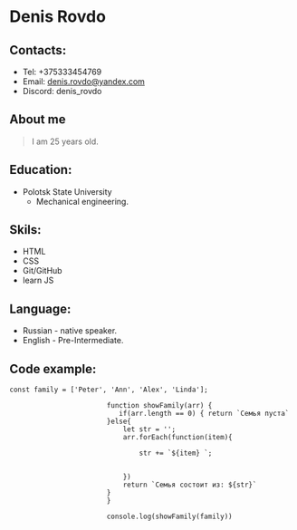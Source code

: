 # Denis Rovdo

## Contacts:
- Tel: +375333454769
- Email: denis.rovdo@yandex.com
- Discord: denis_rovdo

## About me
> I am 25 years old.

## Education:
- Polotsk State University
    - Mechanical engineering.
## Skils:
- HTML
- CSS
- Git/GitHub
- learn JS
## Language:
- Russian - native speaker.
- English - Pre-Intermediate.
## Code example:
```
const family = ['Peter', 'Ann', 'Alex', 'Linda'];

                        function showFamily(arr) {
                           if(arr.length == 0) { return `Семья пуста`
                        }else{
                            let str = ''; 
                            arr.forEach(function(item){
                             
                                str += `${item} `;
                               
                                 
                            })
                            return `Семья состоит из: ${str}`
                        }
                        }
                        
                        console.log(showFamily(family))
```

